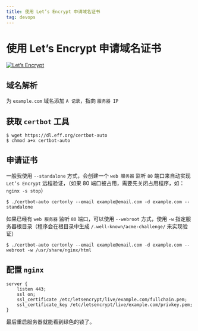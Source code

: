```yaml
---
title: 使用 Let’s Encrypt 申请域名证书
tag: devops
---
```

# 使用 Let’s Encrypt 申请域名证书
[![Let’s Encrypt](https://letsencrypt.org/images/letsencrypt-logo-horizontal.svg)](https://certbot.eff.org/)

## 域名解析
为 `example.com` 域名添加 `A 记录`，指向 `服务器 IP`
## 获取 `certbot` 工具
```
$ wget https://dl.eff.org/certbot-auto
$ chmod a+x certbot-auto
```
## 申请证书

一般我使用 `--standalone` 方式，会创建一个 `web 服务器` 监听 `80` 端口来自动实现 `Let’s Encrypt` 远程验证，（如果 80 端口被占用，需要先关闭占用程序，如： `nginx -s stop`）
```
$ ./certbot-auto certonly --email example@email.com -d example.com --standalone
```
  如果已经有 `web 服务器` 监听 `80` 端口，可以使用 `--webroot` 方式，使用 `-w` 指定服务器根目录（程序会在根目录中生成 `/.well-known/acme-challenge/` 来实现验证）
```
$ ./certbot-auto certonly --email example@email.com -d example.com --webroot -w /usr/share/nginx/html
```

## 配置 `nginx` 
```
server {
    listen 443;
    ssl on;
    ssl_certificate /etc/letsencrypt/live/example.com/fullchain.pem;
    ssl_certificate_key /etc/letsencrypt/live/example.com/privkey.pem;
}
```
最后重启服务器就能看到绿色的锁了。
